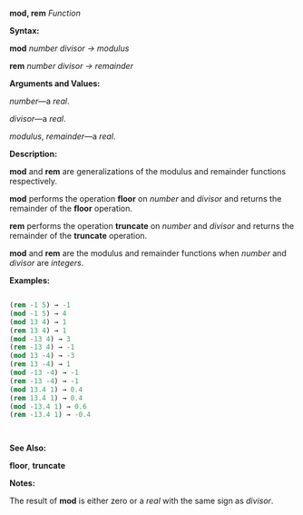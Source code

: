 **mod, rem** *Function* 



**Syntax:** 



**mod** *number divisor → modulus* 



**rem** *number divisor → remainder* 



**Arguments and Values:** 



*number*—a *real*. 



*divisor*—a *real*. 



*modulus*, *remainder*—a *real*. 



**Description:** 



**mod** and **rem** are generalizations of the modulus and remainder functions respectively. 



**mod** performs the operation **floor** on *number* and *divisor* and returns the remainder of the **floor** operation. 



**rem** performs the operation **truncate** on *number* and *divisor* and returns the remainder of the **truncate** operation. 



**mod** and **rem** are the modulus and remainder functions when *number* and *divisor* are *integers*. 

**Examples:**
```lisp

(rem -1 5) → -1 
(mod -1 5) → 4 
(mod 13 4) → 1 
(rem 13 4) → 1 
(mod -13 4) → 3 
(rem -13 4) → -1 
(mod 13 -4) → -3 
(rem 13 -4) → 1 
(mod -13 -4) → -1 
(rem -13 -4) → -1 
(mod 13.4 1) → 0.4 
(rem 13.4 1) → 0.4 
(mod -13.4 1) → 0.6 
(rem -13.4 1) → -0.4 




```
**See Also:** 



**floor**, **truncate** 



**Notes:** 



The result of **mod** is either zero or a *real* with the same sign as *divisor*. 



